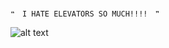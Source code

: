                                                                                        ❝　I HATE ELEVATORS SO MUCH!!!!　❞
![alt text](https://media.discordapp.net/attachments/1229987526937284658/1285533746740596797/Untitled8_20240917043847.png?ex=66ea9e19&is=66e94c99&hm=46f081e469e270b53f61fa271e2c382a8cae8d29e2c17f02c479bd7903a6cbcd&=&format=webp&quality=lossless&width=450&height=450)                                                                                                                                                                                                                                                
